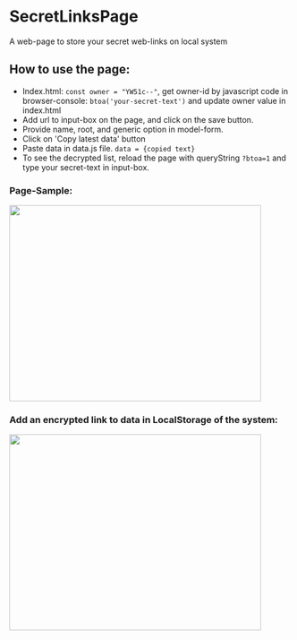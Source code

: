 # SecretLinksPage
A web-page to store your secret web-links on local system

## How to use the page:
- Index.html: `const owner = "YW51c--"`, get owner-id by javascript code in browser-console: `btoa('your-secret-text')`  and update owner value in index.html
- Add url to input-box on the page, and click on the save button.
- Provide name, root, and generic option in model-form.
- Click on 'Copy latest data' button
- Paste data in data.js file. `data = {copied text}`
- To see the decrypted list, reload the page with queryString `?btoa=1` and type your secret-text in input-box.

### Page-Sample:
<img src="https://github.com/onu-khatri/SecretLinksPage/assets/85816412/fd440497-bb2e-45f3-999d-e83d76b993a7" width="450px" height="350px">

### Add an encrypted link to data in LocalStorage of the system:
<img src="https://github.com/onu-khatri/SecretLinksPage/assets/85816412/ab697b6a-9446-47b6-9912-952efdebee22" width="450px" height="350px">

